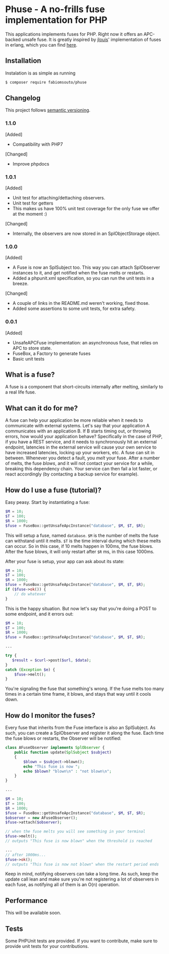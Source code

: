 # Phuse - A no-frills fuse implementation for PHP
This applications implements fuses for PHP. Right now it offers an APC-backed unsafe fuse.
It is greatly inspired by [jlouis](https://github.com/jlouis)' implementation of fuses in erlang, which you can find [here](https://github.com/jlouis/fuse).

## Installation

Instalation is as simple as running

```bash
$ composer require fabiomsouto/phuse
```

## Changelog

This project follows [semantic versioning](http://semver.org).

### 1.1.0
[Added]
- Compatibility with PHP7

[Changed]
- Improve phpdocs

### 1.0.1
[Added]
- Unit test for attaching/dettaching observers.
- Unit test for getters
- This makes us have 100% unit test coverage for the only fuse we offer at the moment :)

[Changed]
- Internally, the observers are now stored in an SplObjectStorage object.

### 1.0.0
[Added]
- A Fuse is now an SplSubject too. This way you can attach SplObserver instances to it, and get notified when the fuse melts or restarts.
- Added a phpunit.xml specification, so you can run the unit tests in a breeze.

[Changed]
- A couple of links in the README.md weren't working, fixed those.
- Added some assertions to some unit tests, for extra safety.

### 0.0.1
[Added]
- UnsafeAPCFuse implementation: an asynchronous fuse, that relies on APC to store state.
- FuseBox, a Factory to generate fuses
- Basic unit tests

## What is a fuse?
A fuse is a component that short-circuits internally after melting, similarly to a real life fuse.

## What can it do for me?
A fuse can help your application be more reliable when it needs to communicate with external systems. Let's say that
your application A communicates with an application B. If B starts timing out, or throwing errors, how would your application
behave? Specifically in the case of PHP, if you have a REST service, and it needs to synchronously hit an external endpoint,
latencies in the external service will cause your own service to have increased latencies, locking up your workers, etc.
A fuse can sit in between. Whenever you detect a fault, you *melt* your fuse. After a number of melts, the fuse *blows*,
and it will not contact your service for a while, breaking this dependency chain. Your service can then fail a lot faster,
or react accordingly (by contacting a backup service for example).

## How do I use a fuse (tutorial)?
Easy peasy. Start by instantiating a fuse:
```php
$M = 10;
$T = 100;
$R = 1000;
$fuse = FuseBox::getUnsafeApcInstance("database", $M, $T, $R);
```
This will setup a fuse, named `database`. `$M` is the number of melts the fuse can withstand until it melts. `$T` is the
time interval during which these melts can occur. So in this case, if 10 melts happen in 100ms, the fuse blows. After the
fuse blows, it will only restart after `$R` ms, in this case 1000ms.

After your fuse is setup, your app can ask about its state:
```php
$M = 10;
$T = 100;
$R = 1000;
$fuse = FuseBox::getUnsafeApcInstance("database", $M, $T, $R);
if ($fuse->ok()) {
    // do whatever
}
```

This is the happy situation. But now let's say that you're doing a POST to some endpoint, and it errors out:
```php
$M = 10;
$T = 100;
$R = 1000;
$fuse = FuseBox::getUnsafeApcInstance("database", $M, $T, $R);

...

try {
   $result = $curl->post($url, $data);
}
catch (Exception $e) {
    $fuse->melt();
}
```
You're signaling the fuse that something's wrong. If the fuse melts too many times in a certain time frame, it blows, and
stays that way until it cools down.

## How do I monitor the fuses?
Every fuse that inherits from the Fuse interface is also an SplSubject. As such, you can create a SplObserver and register
it along the fuse. Each time the fuse blows or restarts, the Observer will be notified:

```php
class AFuseObserver implements SplObserver {
    public function update(SplSubject $subject)
    {
        $blown = $subject->blown();
        echo "This fuse is now ";
        echo $blown? "blown\n" : "not blown\n";
    }
}

...

$M = 10;
$T = 100;
$R = 1000;
$fuse = FuseBox::getUnsafeApcInstance("database", $M, $T, $R);
$observer = new AFuseObserver();
$fuse->attach($observer);

// when the fuse melts you will see something in your terminal
$fuse->melt();
// outputs "This fuse is now blown" when the threshold is reached

...
// after 1000ms...
$fuse->ok();
// outputs "This fuse is now not blown" when the restart period ends
```

Keep in mind, notifying observers can take a long time. As such, keep the update call lean and make sure you're not registering
a lot of observers in each fuse, as notifying all of them is an O(n) operation.

## Performance
This will be available soon.

## Tests
Some PHPUnit tests are provided. If you want to contribute, make sure to provide unit tests for your contributions.